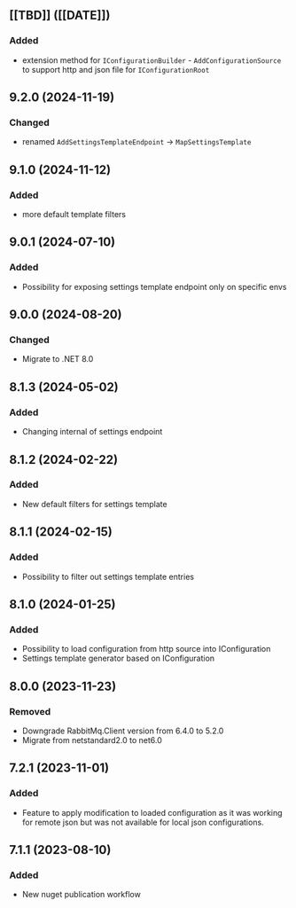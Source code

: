## [[TBD]] ([[DATE]])

### Added
-  extension method for `IConfigurationBuilder` - `AddConfigurationSource` to support http and json file for `IConfigurationRoot`

## 9.2.0 (2024-11-19)

### Changed
-  renamed `AddSettingsTemplateEndpoint` -> `MapSettingsTemplate`

## 9.1.0 (2024-11-12)

### Added
-  more default template filters

## 9.0.1 (2024-07-10)

### Added
-  Possibility for exposing settings template endpoint only on specific envs

## 9.0.0 (2024-08-20)

### Changed
- Migrate to .NET 8.0

## 8.1.3 (2024-05-02)

### Added
-  Changing internal of settings endpoint

## 8.1.2 (2024-02-22)

### Added
-  New default filters for settings template 

## 8.1.1 (2024-02-15)

### Added
-  Possibility to filter out settings template entries

## 8.1.0 (2024-01-25)

### Added
-  Possibility to load configuration from http source into IConfiguration
-  Settings template generator based on IConfiguration

## 8.0.0 (2023-11-23)

### Removed
- Downgrade RabbitMq.Client version from 6.4.0 to 5.2.0
- Migrate from netstandard2.0 to net6.0

## 7.2.1 (2023-11-01)

### Added
- Feature to apply modification to loaded configuration as it was working for remote json but was not available for local json configurations.

## 7.1.1 (2023-08-10)

### Added
- New nuget publication workflow
